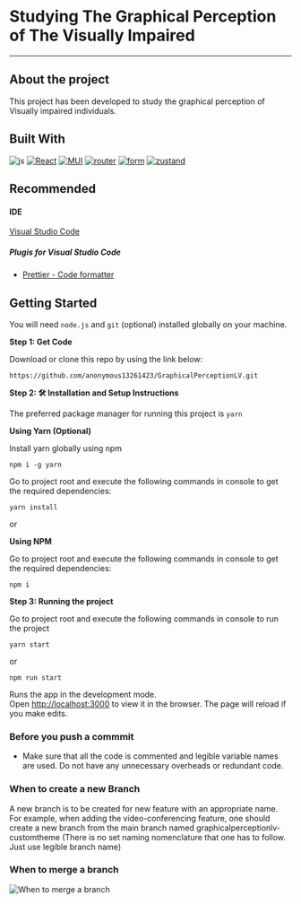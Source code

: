 # Studying The Graphical Perception of The Visually Impaired

---

## About the project

This project has been developed to study the graphical perception of Visually impaired individuals.

## Built With

![js]
[![React][React.js]][React-url]
[![MUI][MUI]][MUI-url]
[![router][router]][router-url]
[![form][form]][form-url]
[![zustand][zustand]][zustand-url]

## Recommended

#### IDE

[Visual Studio Code](https://code.visualstudio.com/)

##### Plugis for **Visual Studio Code**

- [Prettier - Code formatter](https://marketplace.visualstudio.com/items?itemName=esbenp.prettier-vscode)

## Getting Started

You will need `node.js` and `git` (optional) installed globally on your machine.

**Step 1: Get Code**

Download or clone this repo by using the link below:

```
https://github.com/anonymous13261423/GraphicalPerceptionLV.git
```

**Step 2: 🛠 Installation and Setup Instructions**

The preferred package manager for running this project is `yarn`

**Using Yarn (Optional)**

Install yarn globally using npm

```
npm i -g yarn
```

Go to project root and execute the following commands in console to get the required dependencies:

```
yarn install
```

or

**Using NPM**

Go to project root and execute the following commands in console to get the required dependencies:

```
npm i
```

**Step 3: Running the project**

Go to project root and execute the following commands in console to run the project

```
yarn start
```

or

```
npm run start
```

Runs the app in the development mode.\
Open [http://localhost:3000](http://localhost:3000) to view it in the browser.
The page will reload if you make edits.

### Before you push a commmit

- Make sure that all the code is commented and legible variable names are used. Do not have any unnecessary overheads or redundant code.

### When to create a new Branch

A new branch is to be created for new feature with an appropriate name. For example, when adding the video-conferencing feature, one should create a new branch from the main branch named graphicalperceptionlv-customtheme (There is no set naming nomenclature that one has to follow. Just use legible branch name)

### When to merge a branch

![When to merge a branch](https://i.imgur.com/t4qSgnA.png)

<!-- MARKDOWN LINKS & IMAGES -->
<!-- https://www.markdownguide.org/basic-syntax/#reference-style-links -->

[React.js]: https://img.shields.io/badge/React-20232A?style=for-the-badge&logo=react&logoColor=61DAFB
[React-url]: https://reactjs.org/
[MUI]: https://img.shields.io/badge/MUI-%230081CB.svg?style=for-the-badge&logo=mui&logoColor=white
[MUI-url]: https://mui.com/
[router]: https://img.shields.io/badge/React_Router-CA4245?style=for-the-badge&logo=react-router&logoColor=white
[router-url]: https://reactrouter.com/en/main
[form]: https://img.shields.io/badge/React%20Hook%20Form-%23EC5990.svg?style=for-the-badge&logo=reacthookform&logoColor=white
[form-url]: https://react-hook-form.com/
[js]: https://img.shields.io/badge/javascript-%23323330.svg?logo=javascript&logoColor=%23F7DF1E&style=for-the-badge
[zustand]: https://img.shields.io/badge/%F0%9F%90%BB%20ZUSTAND%20-%20%230371c8?style=flat-square&logoColor=%23000
[zustand-url]: https://docs.pmnd.rs/zustand/getting-started/introduction
